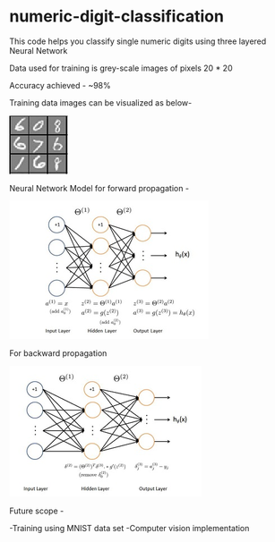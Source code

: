 # numeric-digit-classification
This code helps you classify single numeric digits using three layered Neural Network

Data used for training is grey-scale images of pixels 20 * 20

Accuracy achieved  - ~98%

Training data images can be visualized as below-

![](https://github.com/vinayakvaid/digit-classification/blob/master/Training%20data.JPG)

Neural Network Model for forward propagation -

![Feed Forward Propagation](https://github.com/vinayakvaid/digit-classification/blob/master/Forward%20Propagation.JPG)

For backward propagation

![Back Propagation](https://github.com/vinayakvaid/digit-classification/blob/master/Backward%20Propagation.JPG)

Future scope -

-Training using MNIST data set
-Computer vision implementation
